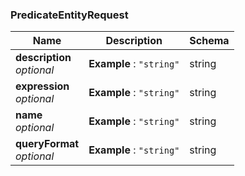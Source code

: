
<a name="predicateentityrequest"></a>
### PredicateEntityRequest

|Name|Description|Schema|
|---|---|---|
|**description**  <br>*optional*|**Example** : `"string"`|string|
|**expression**  <br>*optional*|**Example** : `"string"`|string|
|**name**  <br>*optional*|**Example** : `"string"`|string|
|**queryFormat**  <br>*optional*|**Example** : `"string"`|string|



